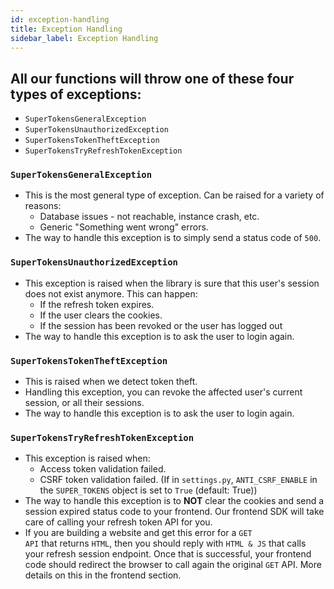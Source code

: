 ```yaml
---
id: exception-handling
title: Exception Handling
sidebar_label: Exception Handling
---
```


## All our functions will throw one of these four types of exceptions:

- ```SuperTokensGeneralException```
- ```SuperTokensUnauthorizedException```
- ```SuperTokensTokenTheftException```
- ```SuperTokensTryRefreshTokenException```

### ```SuperTokensGeneralException```
- This is the most general type of exception. Can be raised for a variety of reasons:
    - Database issues - not reachable, instance crash, etc.
    - Generic "Something went wrong" errors.
- The way to handle this exception is to simply send a status code of ```500```.

### ```SuperTokensUnauthorizedException```
- This exception is raised when the library is sure that this user's session does not exist anymore. This can happen:
    - If the refresh token expires.
    - If the user clears the cookies.
    - If the session has been revoked or the user has logged out
- The way to handle this exception is to ask the user to login again.

### ```SuperTokensTokenTheftException```
- This is raised when we detect token theft.
- Handling this exception, you can revoke the affected user's current session, or all their sessions.
- The way to handle this exception is to ask the user to login again.

### ```SuperTokensTryRefreshTokenException```
- This exception is raised when:
    - Access token validation failed.
    - CSRF token validation failed. (If in ```settings.py```, ```ANTI_CSRF_ENABLE``` in the ```SUPER_TOKENS``` object is set to ```True``` (default: True))
- The way to handle this exception is to <span class="highlighted-text"><b>NOT</b> clear the cookies</span> and send a session expired status code to your frontend. Our frontend SDK will take care of calling your refresh token API for you.
- If you are building a website and get this error for a <code>GET API</code> that returns <code>HTML</code>, then you should reply with  <code>HTML & JS</code> that calls your refresh session endpoint. Once that is successful, your frontend code should redirect the browser to call again the original <code>GET</code> API. More details on this in the frontend section.